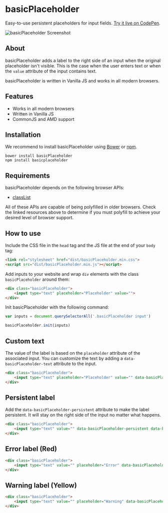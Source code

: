 # basicPlaceholder

Easy-to-use persistent placeholders for input fields. [Try it live on CodePen](https://codepen.io/electerious/pen/JdPJRe).

![basicPlaceholder Screenshot](https://l.electerious.com/uploads/big/26e55552b2178cc210be4e79021de400.png)

## About

basicPlaceholder adds a label to the right side of an input when the original placeholder isn't visible. This is the case when the user enters text or when the `value` attribute of the input contains text.

basicPlaceholder is written in Vanilla JS and works in all modern browsers.

## Features

- Works in all modern browsers
- Written in Vanilla JS
- CommonJS and AMD support

## Installation

We recommend to install basicPlaceholder using [Bower](https://bower.io/) or [npm](https://npmjs.com).

	bower install basicPlaceholder
	npm install basicplaceholder

## Requirements

basicPlaceholder depends on the following browser APIs:

- [classList](http://caniuse.com/#feat=classlist)

All of these APIs are capable of being polyfilled in older browsers. Check the linked resources above to determine if you must polyfill to achieve your desired level of browser support.

## How to use

Include the CSS file in the `head` tag and the JS file at the end of your `body` tag:

```html
<link rel="stylesheet" href="dist/basicPlaceholder.min.css">
<script src="dist/basicPlaceholder.min.js"></script>
```

Add inputs to your website and wrap `div` elements with the class `basicPlaceholder` around them:

```html
<div class="basicPlaceholder">
    <input type="text" placeholder="Placeholder" value="">
</div>
```

Init basicPlaceholder with the following command:

```js
var inputs = document.querySelectorAll('.basicPlaceholder input')

basicPlaceholder.init(inputs)
```

## Custom text

The value of the label is based on the `placeholder` attribute of the associated input. You can customize the text by adding a `data-basicPlaceholder-text` attribute to the input.

```html
<div class="basicPlaceholder">
    <input type="text" placeholder="Placeholder" value="" data-basicPlaceholder-text="Custom">
</div>
```

## Persistent label

Add the `data-basicPlaceholder-persistent` attribute to make the label persistent. It will stay on the right side of the input no matter what happens.

```html
<div class="basicPlaceholder">
    <input type="text" value="" data-basicPlaceholder-persistent data-basicPlaceholder-text="Persistent">
</div>
```

## Error label (Red)

```html
<div class="basicPlaceholder">
    <input type="text" value="" placeholder="Error" data-basicPlaceholder-error>
</div>
```

## Warning label (Yellow)

```html
<div class="basicPlaceholder">
    <input type="text" value="" placeholder="Warning" data-basicPlaceholder-warning>
</div>
```